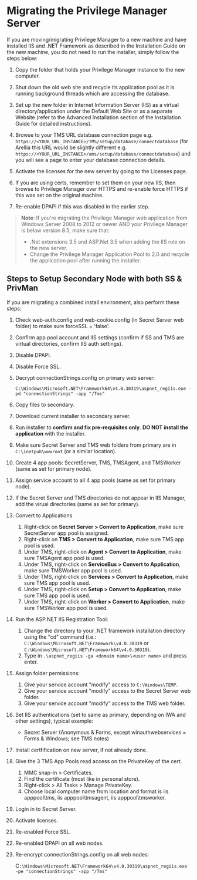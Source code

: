 [title]: # (Moving Privilege Manager)
[tags]: # (migration,installation)
[priority]: # (2)

# Migrating the Privilege Manager Server

If you are moving/migrating Privilege Manager to a new machine and have installed IIS and .NET Framework as described in the Installation Guide on the new machine, you do not need to run the installer, simply follow the steps below:

<!-- Not sure this is needed for Privman only installs:

If you use the "Force HTTPS/SSL" option, disable it by clicking Configuration from the Administration menu, and then click the Security tab, and Edit. If you are also moving the SQL Server database, be sure to create a new backup of the database, as this setting is written to it. You can re-enable the "Force HTTPS/SSL" option after you set up and install an SSL certificate on the new machine.


If you have configured encryption of your key using DPAPI, you will also need to turn this off before continuing with step 3. To do so, click Configuration from the Administration menu, then click the Security tab. Click Decrypt Key to not Use DPAPI and enter your Privilege Manager account password.
-->

1. Copy the folder that holds your Privilege Manager instance to the new computer.
1. Shut down the old web site and recycle its application pool as it is running background threads which are accessing the database.
1. Set up the new folder in Internet Information Server (IIS) as a virtual directory/application under the Default Web Site or as a separate Website (refer to the Advanced Installation section of the Installation Guide for detailed instructions).
1. Browse to your TMS URL database connection page e.g. `https://<YOUR_URL_INSTANCE>/TMS/setup/database/connectdatabase` (for Arellia this URL would be slightly different e.g. `https://<YOUR_URL_INSTANCE>/ams/setup/database/connectdatabase`) and you will see a page to enter your database connection details.

   <!-- 1. When you browse to Privilege Manager on the new machine it will usually state that it is a secondary node. This is because the database still knows about the previous server. If the old machine was a primary node, then follow these steps to change the new machine to being the primary node:
   1. On the server you will make this the primary node, navigate to Privilege Manager locally.
   1. Log in as an administrator, and click Server Nodes from the Administration menu.
   1. Click the Make Current Node Primary button.
   -->
1. Activate the licenses for the new server by going to the Licenses page.
1. If you are using certs, remember to set them on your new IIS, then browse to Privilege Manager over HTTPS and re-enable force HTTPS if this was set on the original machine.
1. Re-enable DPAPI if this was disabled in the earlier step.

>**Note**: If you're migrating the Privilege Manager web application from Windows Server 2008 to 2012 or newer AND your Privilege Manager is below version 8.5, make sure that:
>
> * .Net extensions 3.5 and ASP.Net 3.5 when adding the IIS role on the new server.
> * Change the Privilege Manager Application Pool to 2.0 and recycle the application pool after running the installer.

## Steps to Setup Secondary Node with both SS & PrivMan

If you are migrating a combined install environment, also perform these steps:

1. Check web-auth.config and web-cookie.config (in Secret Server web folder) to make sure forceSSL = 'false'.
1. Confirm app pool account and IIS settings (confirm if SS and TMS are virtual directories, confirm IIS auth settings).
1. Disable DPAPI.
1. Disable Force SSL.
1. Decrypt connectionStrings.config on primary web server:

   `C:\Windows\Microsoft.NET\Framework64\v4.0.30319\aspnet_regiis.exe -pd "connectionStrings" -app "/Tms"`
1. Copy files to secondary.
1. Download current installer to secondary server.
1. Run installer to __confirm and fix pre-requisites only__. __DO NOT install the application__ with the installer.
1. Make sure Secret Server and TMS web folders from primary are in `C:\inetpub\wwwroot` (or a similar location).
1. Create 4 app pools: SecretServer, TMS, TMSAgent, and TMSWorker (same as set for primary node).
1. Assign service account to all 4 app pools (same as set for primary node).
1. If the Secret Server and TMS directories do not appear in IIS Manager, add the virual directories (same as set for primary).
1. Convert to Applications

   1. Right-click on __Secret Server > Convert to Application__, make sure SecretServer app pool is assigned.
   1. Right-click on __TMS > Convert to Application__, make sure TMS app pool is used.
   1. Under TMS, right-click on __Agent > Convert to Application__, make sure TMSAgent app pool is used.
   1. Under TMS, right-click on __ServiceBus > Convert to Application__, make sure TMSWorker app pool is used.
   1. Under TMS, right-click on __Services > Convert to Application__, make sure TMS app pool is used.
   1. Under TMS, right-click on __Setup > Convert to Application__, make sure TMS app pool is used.
   1. Under TMS, right-click on __Worker > Convert to Application__, make sure TMSWorker app pool is used.
1. Run the ASP.NET IIS Registration Tool:

   1. Change the directory to your .NET framework installation directory using the "cd" command (i.e.: `C:\Windows\Microsoft.NET\Framework\v4.0.30319` or `C:\Windows\Microsoft.NET\Framework64\v4.0.30319`).
   1. Type in `.\aspnet_regiis -ga <domain name>\<user name>` and press enter.
1. Assign folder permissions:

   1. Give your service account "modify" access to `C:\Windows\TEMP`.
   1. Give your service account "modify" access to the Secret Server web folder.
   1. Give your service account "modify" access to the TMS web folder.
1. Set IIS authentications (set to same as primary, depending on IWA and other settings), typical example:

   * Secret Server (Anonymous & Forms, except winauthwebservices = Forms & Windows; see TMS notes)
1. Install certfification on new server, if not already done.
1. Give the 3 TMS App Pools read access on the PrivateKey of the cert.

   1. MMC snap-in > Certificates.
   1. Find the certificate (most like in personal store).
   1. Right-click > All Tasks > Manage PrivateKey.
   1. Choose local computer name from location and format is iis apppool\tms, iis apppool\tmsagent, iis apppool\tmsworker.
1. Login in to Secret Server.
1. Activate licenses.
1. Re-enabled Force SSL.
1. Re-enabled DPAPI on all web nodes.
1. Re-encrypt connectionStrings.config on all web nodes:

   C`:\Windows\Microsoft.NET\Framework64\v4.0.30319\aspnet_regiis.exe -pe "connectionStrings" -app "/Tms"`

